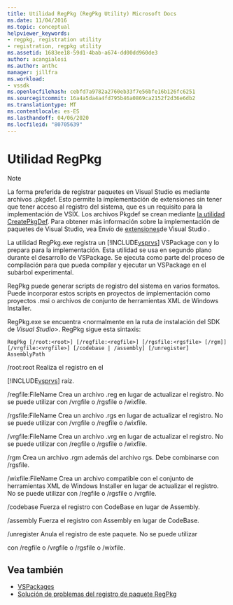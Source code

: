 ```yaml
---
title: Utilidad RegPkg (RegPkg Utility) Microsoft Docs
ms.date: 11/04/2016
ms.topic: conceptual
helpviewer_keywords:
- regpkg, registration utility
- registration, regpkg utility
ms.assetid: 1683ee18-59d1-4bab-a674-dd00dd960de3
author: acangialosi
ms.author: anthc
manager: jillfra
ms.workload:
- vssdk
ms.openlocfilehash: cebfd7a9782a2760eb33f7e56bfe16b126fc6251
ms.sourcegitcommit: 16a4a5da4a4fd795b46a0869ca2152f2d36e6db2
ms.translationtype: MT
ms.contentlocale: es-ES
ms.lasthandoff: 04/06/2020
ms.locfileid: "80705639"
---
```

# <a name="regpkg-utility"></a>Utilidad RegPkg
> [!NOTE]
> La forma preferida de registrar paquetes en Visual Studio es mediante archivos .pkgdef. Esto permite la implementación de extensiones sin tener que tener acceso al registro del sistema, que es un requisito para la implementación de VSIX. Los archivos Pkgdef se crean mediante [la utilidad CreatePkgDef](../../extensibility/internals/createpkgdef-utility.md). Para obtener más información sobre la implementación de paquetes de Visual Studio, vea Envío de [extensiones](../../extensibility/shipping-visual-studio-extensions.md)de Visual Studio .

 La utilidad RegPkg.exe registra un [!INCLUDE[vsprvs](../../code-quality/includes/vsprvs_md.md)] VSPackage con y lo prepara para la implementación. Esta utilidad se usa en segundo plano durante el desarrollo de VSPackage. Se ejecuta como parte del proceso de compilación para que pueda compilar y ejecutar un VSPackage en el subárbol experimental.

 RegPkg puede generar scripts de registro del sistema en varios formatos. Puede incorporar estos scripts en proyectos de implementación como proyectos .msi o archivos de conjunto de herramientas XML de Windows Installer.

 RegPkg.exe se encuentra \<normalmente en la ruta de instalación del SDK de *Visual Studio*>. RegPkg sigue esta sintaxis:

```
RegPkg [/root:<root>] [/regfile:<regfile>] [/rgsfile:<rgsfile> [/rgm]] [/vrgfile:<vrgfile>] [/codebase | /assembly] [/unregister] AssemblyPath
```

 /root:root Realiza el registro en el

 [!INCLUDE[vsprvs](../../code-quality/includes/vsprvs_md.md)] raíz.

 /regfile:FileName Crea un archivo .reg en lugar de actualizar el registro.  No se puede utilizar con /vrgfile o /rgsfile o /wixfile.

 /rgsfile:FileName Crea un archivo .rgs en lugar de actualizar el registro.  No se puede utilizar con /vrgfile o /regfile o /wixfile.

 /vrgfile:FileName Crea un archivo .vrg en lugar de actualizar el registro.  No se puede utilizar con /regfile o /rgsfile o /wixfile.

 /rgm Crea un archivo .rgm además del archivo rgs.  Debe combinarse con /rgsfile.

 /wixfile:FileName Crea un archivo compatible con el conjunto de herramientas XML de Windows Installer en lugar de actualizar el registro.  No se puede utilizar con /regfile o /rgsfile o /vrgfile.

 /codebase Fuerza el registro con CodeBase en lugar de Assembly.

 /assembly Fuerza el registro con Assembly en lugar de CodeBase.

 /unregister Anula el registro de este paquete.  No se puede utilizar

 con /regfile o /vrgfile o /rgsfile o /wixfile.

## <a name="see-also"></a>Vea también
- [VSPackages](../../extensibility/internals/vspackages.md)
- [Solución de problemas del registro de paquete RegPkg](../../extensibility/internals/troubleshooting-regpkg-package-registration.md)
